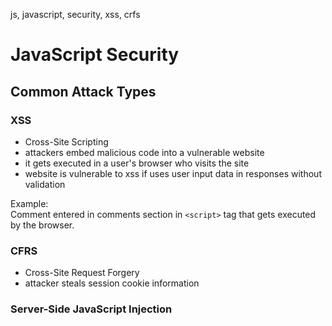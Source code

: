 js, javascript, security, xss, crfs

# JavaScript Security

## Common Attack Types

### XSS
- Cross-Site Scripting
- attackers embed malicious code into a vulnerable website
- it gets executed in a user's browser who visits the site
- website is vulnerable to xss if uses user input data in responses without validation

Example:<br>
Comment entered in comments section in `<script>` tag that gets executed by the browser.


### CFRS
- Cross-Site Request Forgery
- attacker steals session cookie information

### Server-Side JavaScript Injection


